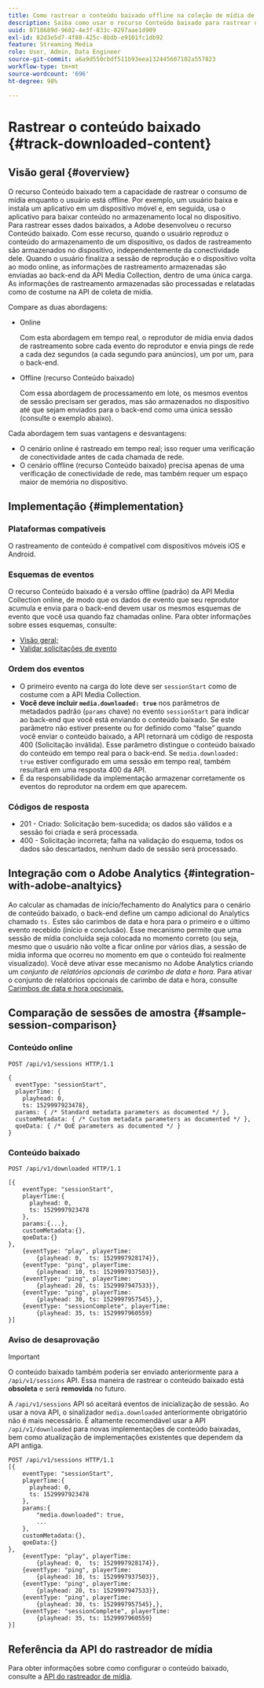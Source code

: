 ```yaml
---
title: Como rastrear o conteúdo baixado offline na coleção de mídia de transmissão
description: Saiba como usar o recurso Conteúdo baixado para rastrear o consumo de mídia quando um usuário está offline.
uuid: 0718689d-9602-4e3f-833c-8297aae1d909
exl-id: 82d3e5d7-4f88-425c-8bdb-e9101fc1db92
feature: Streaming Media
role: User, Admin, Data Engineer
source-git-commit: a6a9d550cbdf511b93eea132445607102a557823
workflow-type: tm+mt
source-wordcount: '696'
ht-degree: 98%

---
```


# Rastrear o conteúdo baixado {#track-downloaded-content}

## Visão geral {#overview}

O recurso Conteúdo baixado tem a capacidade de rastrear o consumo de mídia enquanto o usuário está offline. Por exemplo, um usuário baixa e instala um aplicativo em um dispositivo móvel e, em seguida, usa o aplicativo para baixar conteúdo no armazenamento local no dispositivo. Para rastrear esses dados baixados, a Adobe desenvolveu o recurso Conteúdo baixado. Com esse recurso, quando o usuário reproduz o conteúdo do armazenamento de um dispositivo, os dados de rastreamento são armazenados no dispositivo, independentemente da conectividade dele. Quando o usuário finaliza a sessão de reprodução e o dispositivo volta ao modo online, as informações de rastreamento armazenadas são enviadas ao back-end da API Media Collection, dentro de uma única carga. As informações de rastreamento armazenadas são processadas e relatadas como de costume na API de coleta de mídia.

Compare as duas abordagens:

* Online

  Com esta abordagem em tempo real, o reprodutor de mídia envia dados de rastreamento sobre cada evento do reprodutor e envia pings de rede a cada dez segundos (a cada segundo para anúncios), um por um, para o back-end.

* Offline (recurso Conteúdo baixado)

  Com essa abordagem de processamento em lote, os mesmos eventos de sessão precisam ser gerados, mas são armazenados no dispositivo até que sejam enviados para o back-end como uma única sessão (consulte o exemplo abaixo).

Cada abordagem tem suas vantagens e desvantagens:
* O cenário online é rastreado em tempo real; isso requer uma verificação de conectividade antes de cada chamada de rede.
* O cenário offline (recurso Conteúdo baixado) precisa apenas de uma verificação de conectividade de rede, mas também requer um espaço maior de memória no dispositivo.

## Implementação {#implementation}

### Plataformas compatíveis

O rastreamento de conteúdo é compatível com dispositivos móveis iOS e Android.

### Esquemas de eventos

O recurso Conteúdo baixado é a versão offline (padrão) da API Media Collection online, de modo que os dados de evento que seu reprodutor acumula e envia para o back-end devem usar os mesmos esquemas de evento que você usa quando faz chamadas online. Para obter informações sobre esses esquemas, consulte:
* [Visão geral;](/help/implementation/media-collection-api/mc-api-overview.md)
* [Validar solicitações de evento](/help/implementation/media-collection-api/mc-api-impl/mc-api-validate-reqs.md)

### Ordem dos eventos

* O primeiro evento na carga do lote deve ser `sessionStart` como de costume com a API Media Collection.
* **Você deve incluir `media.downloaded: true`** nos parâmetros de metadados padrão (`params` chave) no evento `sessionStart` para indicar ao back-end que você está enviando o conteúdo baixado. Se este parâmetro não estiver presente ou for definido como “false” quando você enviar o conteúdo baixado, a API retornará um código de resposta 400 (Solicitação inválida). Esse parâmetro distingue o conteúdo baixado do conteúdo em tempo real para o back-end. Se `media.downloaded: true` estiver configurado em uma sessão em tempo real, também resultará em uma resposta 400 da API.
* É da responsabilidade da implementação armazenar corretamente os eventos do reprodutor na ordem em que aparecem.

### Códigos de resposta

* 201 - Criado: Solicitação bem-sucedida; os dados são válidos e a sessão foi criada e será processada.
* 400 - Solicitação incorreta; falha na validação do esquema, todos os dados são descartados, nenhum dado de sessão será processado.

## Integração com o Adobe Analytics {#integration-with-adobe-analtyics}

Ao calcular as chamadas de início/fechamento do Analytics para o cenário de conteúdo baixado, o back-end define um campo adicional do Analytics chamado `ts.` Estes são carimbos de data e hora para o primeiro e o último evento recebido (início e conclusão). Esse mecanismo permite que uma sessão de mídia concluída seja colocada no momento correto (ou seja, mesmo que o usuário não volte a ficar online por vários dias, a sessão de mídia informa que ocorreu no momento em que o conteúdo foi realmente visualizado). Você deve ativar esse mecanismo no Adobe Analytics criando um _conjunto de relatórios opcionais de carimbo de data e hora._ Para ativar o conjunto de relatórios opcionais de carimbo de data e hora, consulte [Carimbos de data e hora opcionais.](https://experienceleague.adobe.com/docs/analytics/admin/admin-tools/timestamp-optional.html?lang=pt-BR)

## Comparação de sessões de amostra {#sample-session-comparison}

### Conteúdo online

```
POST /api/v1/sessions HTTP/1.1

{
  eventType: "sessionStart",
  playerTime: {
    playhead: 0,  
    ts: 1529997923478},  
  params: { /* Standard metadata parameters as documented */ },  
  customMetadata: { /* Custom metadata parameters as documented */ },  
  qoeData: { /* QoE parameters as documented */ }
}
```

### Conteúdo baixado

```
POST /api/v1/downloaded HTTP/1.1

[{
    eventType: "sessionStart",
    playerTime:{
      playhead: 0,
      ts: 1529997923478
    },  
    params:{...},
    customMetadata:{},  
    qoeData:{}
},
    {eventType: "play", playerTime:
        {playhead: 0,  ts: 1529997928174}},
    {eventType: "ping", playerTime:
        {playhead: 10, ts: 1529997937503}},
    {eventType: "ping", playerTime:
        {playhead: 20, ts: 1529997947533}},
    {eventType: "ping", playerTime:
        {playhead: 30, ts: 1529997957545},},
    {eventType: "sessionComplete", playerTime:
        {playhead: 35, ts: 1529997960559}
}]
```

### Aviso de desaprovação

>[!IMPORTANT]
>
>O conteúdo baixado também poderia ser enviado anteriormente para a `/api/v1/sessions` API. Essa maneira de rastrear o conteúdo baixado está **obsoleta** e será **removida** no futuro.


A `/api/v1/sessions` API só aceitará eventos de inicialização de sessão.
Ao usar a nova API, o sinalizador `media.downloaded` anteriormente obrigatório não é mais necessário.
É altamente recomendável usar a API `/api/v1/downloaded` para novas implementações de conteúdo baixadas, bem como atualização de implementações existentes que dependem da API antiga.


```
POST /api/v1/sessions HTTP/1.1
[{
    eventType: "sessionStart",
    playerTime:{
      playhead: 0,
      ts: 1529997923478
    },
    params:{
        "media.downloaded": true,
        ...
    },
    customMetadata:{},  
    qoeData:{}
},
    {eventType: "play", playerTime:
        {playhead: 0,  ts: 1529997928174}},
    {eventType: "ping", playerTime:
        {playhead: 10, ts: 1529997937503}},
    {eventType: "ping", playerTime:
        {playhead: 20, ts: 1529997947533}},
    {eventType: "ping", playerTime:
        {playhead: 30, ts: 1529997957545},},
    {eventType: "sessionComplete", playerTime:
        {playhead: 35, ts: 1529997960559}
}]
```

## Referência da API do rastreador de mídia

Para obter informações sobre como configurar o conteúdo baixado, consulte a [API do rastreador de mídia](https://developer.adobe.com/client-sdks/documentation/adobe-media-analytics/api-reference/).
